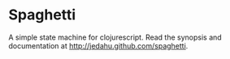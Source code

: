 # Spaghetti

A simple state machine for clojurescript. Read the synopsis and documentation
at http://jedahu.github.com/spaghetti.

